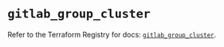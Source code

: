 # `gitlab_group_cluster`

Refer to the Terraform Registry for docs: [`gitlab_group_cluster`](https://registry.terraform.io/providers/gitlabhq/gitlab/17.0.1/docs/resources/group_cluster).
